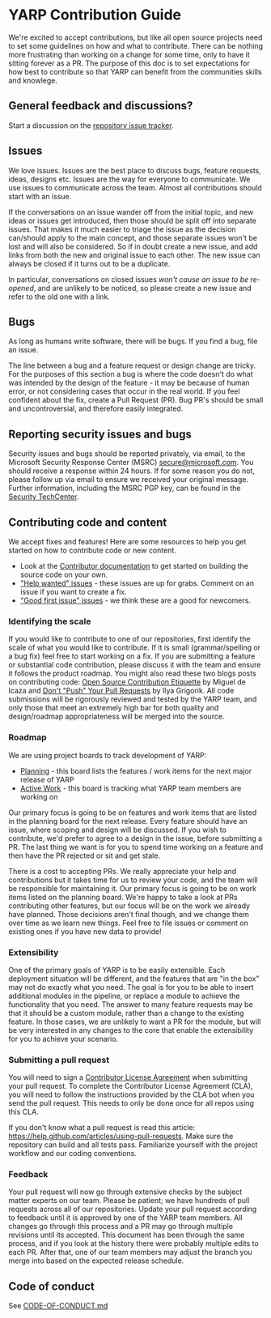 # YARP Contribution Guide

We're excited to accept contributions, but like all open source projects need to set some guidelines on how and what to contribute. There can be nothing more frustrating than working on a change for some time, only to have it sitting forever as a PR. The purpose of this doc is to set expectations for how best to contribute so that YARP can benefit from the communities skills and knowlege.

## General feedback and discussions?
Start a discussion on the [repository issue tracker](https://github.com/microsoft/reverse-proxy/issues).

## Issues

We love issues. Issues are the best place to discuss bugs, feature requests, ideas, designs etc. Issues are the way for everyone to communicate. We use issues to communicate across the team. Almost all contributions should start with an issue.

If the conversations on an issue wander off from the initial topic, and new ideas or issues get introduced, then those should be split off into separate issues. That makes it much easier to triage the issue as the decision can/should apply to the main concept, and those separate issues won't be lost and will also be considered. So if in doubt create a new issue, and add links from both the new and original issue to each other. The new issue can always be closed if it turns out to be a duplicate.

In particular, conversations on closed issues *won't cause an issue to be re-opened*, and are unlikely to be noticed, so please create a new issue and refer to the old one with a link.

## Bugs

As long as humans write software, there will be bugs. If you find a bug, file an issue. 

The line between a bug and a feature request or design change are tricky. For the purposes of this section a bug is where the code doesn't do what was intended by the design of the feature - it may be because of human error, or not considering cases that occur in the real world. If you feel confident about the fix, create a Pull Request (PR). Bug PR's should be small and uncontroversial, and therefore easily integrated.

## Reporting security issues and bugs
Security issues and bugs should be reported privately, via email, to the Microsoft Security Response Center (MSRC)  secure@microsoft.com. You should receive a response within 24 hours. If for some reason you do not, please follow up via email to ensure we received your original message. Further information, including the MSRC PGP key, can be found in the [Security TechCenter](https://technet.microsoft.com/en-us/security/ff852094.aspx).

## Contributing code and content

We accept fixes and features! Here are some resources to help you get started on how to contribute code or new content.

* Look at the [Contributor documentation](/docs/) to get started on building the source code on your own.
* ["Help wanted" issues](https://github.com/microsoft/reverse-proxy/labels/help%20wanted) - these issues are up for grabs. Comment on an issue if you want to create a fix.
* ["Good first issue" issues](https://github.com/microsoft/reverse-proxy/labels/good%20first%20issue) - we think these are a good for newcomers.

### Identifying the scale

If you would like to contribute to one of our repositories, first identify the scale of what you would like to contribute. If it is small (grammar/spelling or a bug fix) feel free to start working on a fix. If you are submitting a feature or substantial code contribution, please discuss it with the team and ensure it follows the product roadmap. You might also read these two blogs posts on contributing code: [Open Source Contribution Etiquette](http://tirania.org/blog/archive/2010/Dec-31.html) by Miguel de Icaza and [Don't "Push" Your Pull Requests](https://www.igvita.com/2011/12/19/dont-push-your-pull-requests/) by Ilya Grigorik. All code submissions will be rigorously reviewed and tested by the YARP team, and only those that meet an extremely high bar for both quality and design/roadmap appropriateness will be merged into the source.

### Roadmap

We are using project boards to track development of YARP:
* [Planning](https://github.com/microsoft/reverse-proxy/projects/5) - this board lists the features / work items for the next major release of YARP
* [Active Work](https://github.com/microsoft/reverse-proxy/projects/1) - this board is tracking what YARP team members are working on

Our primary focus is going to be on features and work items that are listed in the planning board for the next release. Every feature should have an issue, where scoping and design will be discussed. If you wish to contribute, we'd prefer to agree to a design in the issue, before submitting a PR. The last thing we want is for you to spend time working on a feature and then have the PR rejected or sit and get stale.

There is a cost to accepting PRs. We really appreciate your help and contributions but it takes time for us to review your code, and the team will be responsible for maintaining it. Our primary focus is going to be on work items listed on the planning board. We're happy to take a look at PRs contributing other features, but our focus will be on the work we already have planned. Those decisions aren't final though, and we change them over time as we learn new things. Feel free to file issues or comment on existing ones if you have new data to provide!

### Extensibility

One of the primary goals of YARP is to be easily extensible. Each deployment situation will be different, and the features that are "in the box" may not do exactly what you need. The goal is for you to be able to insert additional modules in the pipeline, or replace a module to achieve the functionality that you need. The answer to many feature requests may be that it should be a custom module, rather than a change to the existing feature. In those cases, we are unlikely to want a PR for the module, but will be very interested in any changes to the core that enable the extensibility for you to achieve your scenario.

### Submitting a pull request

You will need to sign a [Contributor License Agreement](https://cla.opensource.microsoft.com) when submitting your pull request. To complete the Contributor License Agreement (CLA), you will need to follow the instructions provided by the CLA bot when you send the pull request. This needs to only be done once for all repos using this CLA.

If you don't know what a pull request is read this article: https://help.github.com/articles/using-pull-requests. Make sure the repository can build and all tests pass. Familiarize yourself with the project workflow and our coding conventions.

### Feedback

Your pull request will now go through extensive checks by the subject matter experts on our team. Please be patient; we have hundreds of pull requests across all of our repositories. Update your pull request according to feedback until it is approved by one of the YARP team members. All changes go through this process and a PR may go through multiple revisions until its accepted. This document has been through the same process, and if you look at the history there were probably multiple edits to each PR. After that, one of our team members may adjust the branch you merge into based on the expected release schedule.

## Code of conduct

See [CODE-OF-CONDUCT.md](./CODE-OF-CONDUCT.md)
